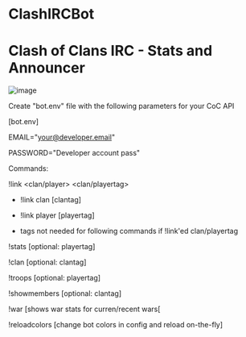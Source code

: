 # ClashIRCBot
# Clash of Clans IRC - Stats and Announcer

![image](https://i.imgur.com/J1w8zaD.png)


Create "bot.env" file with the following parameters for your CoC API

[bot.env]


EMAIL="your@developer.email"

PASSWORD="Developer account pass"


Commands:


!link <clan/player> <clan/playertag>
   - !link clan [clantag]
   - !link player [playertag]
    
- tags not needed for following commands if !link'ed clan/playertag
  
!stats [optional: playertag]

!clan [optional: clantag]

!troops [optional: playertag]

!showmembers [optional: clantag]

!war [shows war stats for curren/recent wars[

!reloadcolors [change bot colors in config and reload on-the-fly]
